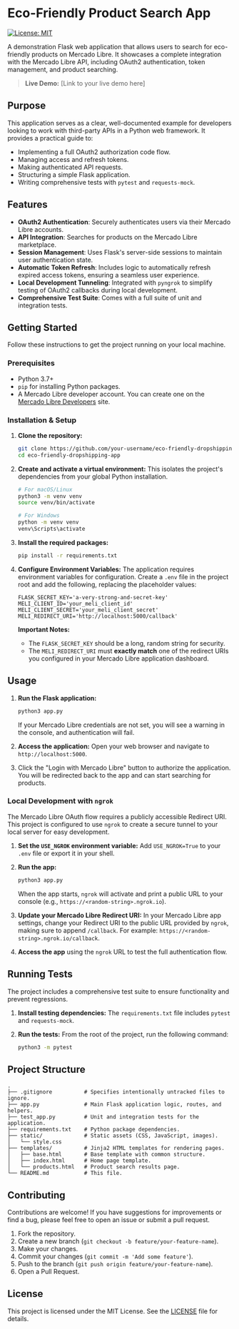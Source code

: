 # Eco-Friendly Product Search App

[![License: MIT](https://img.shields.io/badge/License-MIT-yellow.svg)](https://opensource.org/licenses/MIT)

A demonstration Flask web application that allows users to search for eco-friendly products on Mercado Libre. It showcases a complete integration with the Mercado Libre API, including OAuth2 authentication, token management, and product searching.

> **Live Demo:** [Link to your live demo here]

## Purpose

This application serves as a clear, well-documented example for developers looking to work with third-party APIs in a Python web framework. It provides a practical guide to:

-   Implementing a full OAuth2 authorization code flow.
-   Managing access and refresh tokens.
-   Making authenticated API requests.
-   Structuring a simple Flask application.
-   Writing comprehensive tests with `pytest` and `requests-mock`.

## Features

-   **OAuth2 Authentication**: Securely authenticates users via their Mercado Libre accounts.
-   **API Integration**: Searches for products on the Mercado Libre marketplace.
-   **Session Management**: Uses Flask's server-side sessions to maintain user authentication state.
-   **Automatic Token Refresh**: Includes logic to automatically refresh expired access tokens, ensuring a seamless user experience.
-   **Local Development Tunneling**: Integrated with `pyngrok` to simplify testing of OAuth2 callbacks during local development.
-   **Comprehensive Test Suite**: Comes with a full suite of unit and integration tests.

## Getting Started

Follow these instructions to get the project running on your local machine.

### Prerequisites

-   Python 3.7+
-   `pip` for installing Python packages.
-   A Mercado Libre developer account. You can create one on the [Mercado Libre Developers](https://developers.mercadolibre.com/) site.

### Installation & Setup

1.  **Clone the repository:**
    ```bash
    git clone https://github.com/your-username/eco-friendly-dropshipping-app.git
    cd eco-friendly-dropshipping-app
    ```

2.  **Create and activate a virtual environment:**
    This isolates the project's dependencies from your global Python installation.
    ```bash
    # For macOS/Linux
    python3 -m venv venv
    source venv/bin/activate

    # For Windows
    python -m venv venv
    venv\Scripts\activate
    ```

3.  **Install the required packages:**
    ```bash
    pip install -r requirements.txt
    ```

4.  **Configure Environment Variables:**
    The application requires environment variables for configuration. Create a `.env` file in the project root and add the following, replacing the placeholder values:

    ```
    FLASK_SECRET_KEY='a-very-strong-and-secret-key'
    MELI_CLIENT_ID='your_meli_client_id'
    MELI_CLIENT_SECRET='your_meli_client_secret'
    MELI_REDIRECT_URI='http://localhost:5000/callback'
    ```

    **Important Notes:**
    -   The `FLASK_SECRET_KEY` should be a long, random string for security.
    -   The `MELI_REDIRECT_URI` must **exactly match** one of the redirect URIs you configured in your Mercado Libre application dashboard.

## Usage

1.  **Run the Flask application:**
    ```bash
    python3 app.py
    ```
    If your Mercado Libre credentials are not set, you will see a warning in the console, and authentication will fail.

2.  **Access the application:**
    Open your web browser and navigate to `http://localhost:5000`.

3.  Click the "Login with Mercado Libre" button to authorize the application. You will be redirected back to the app and can start searching for products.

### Local Development with `ngrok`

The Mercado Libre OAuth flow requires a publicly accessible Redirect URI. This project is configured to use `ngrok` to create a secure tunnel to your local server for easy development.

1.  **Set the `USE_NGROK` environment variable:**
    Add `USE_NGROK=True` to your `.env` file or export it in your shell.

2.  **Run the app:**
    ```bash
    python3 app.py
    ```
    When the app starts, `ngrok` will activate and print a public URL to your console (e.g., `https://<random-string>.ngrok.io`).

3.  **Update your Mercado Libre Redirect URI:**
    In your Mercado Libre app settings, change your Redirect URI to the public URL provided by `ngrok`, making sure to append `/callback`. For example: `https://<random-string>.ngrok.io/callback`.

4.  **Access the app** using the `ngrok` URL to test the full authentication flow.

## Running Tests

The project includes a comprehensive test suite to ensure functionality and prevent regressions.

1.  **Install testing dependencies:**
    The `requirements.txt` file includes `pytest` and `requests-mock`.

2.  **Run the tests:**
    From the root of the project, run the following command:
    ```bash
    python3 -m pytest
    ```

## Project Structure

```
.
├── .gitignore          # Specifies intentionally untracked files to ignore.
├── app.py              # Main Flask application logic, routes, and helpers.
├── test_app.py         # Unit and integration tests for the application.
├── requirements.txt    # Python package dependencies.
├── static/             # Static assets (CSS, JavaScript, images).
│   └── style.css
├── templates/          # Jinja2 HTML templates for rendering pages.
│   ├── base.html       # Base template with common structure.
│   ├── index.html      # Home page template.
│   └── products.html   # Product search results page.
└── README.md           # This file.
```

## Contributing

Contributions are welcome! If you have suggestions for improvements or find a bug, please feel free to open an issue or submit a pull request.

1.  Fork the repository.
2.  Create a new branch (`git checkout -b feature/your-feature-name`).
3.  Make your changes.
4.  Commit your changes (`git commit -m 'Add some feature'`).
5.  Push to the branch (`git push origin feature/your-feature-name`).
6.  Open a Pull Request.

## License

This project is licensed under the MIT License. See the [LICENSE](LICENSE) file for details.